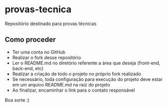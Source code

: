 # provas-tecnica
Repositório destinado para provas técnicas

## Como proceder

* Ter uma conta no GitHub
* Realizar o fork desse repositório
* Ler o README.md no diretório referente a área que deseja (front-end, back-end, etc)
* Realizar a criação de todo o projeto no próprio fork realizado
* Se necessário, toda configuração para execução do projeto deve estar em um arquivo README.md na raiz do projeto
* Ao finalizar, encaminhar o link para o contato responsável

Boa sorte :)
